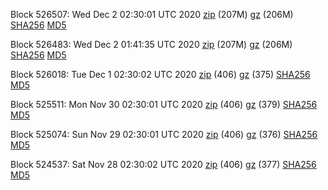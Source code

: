 Block 526507: Wed Dec  2 02:30:01 UTC 2020 [zip](https://files.01coin.io/mainnet/2020-12-02/bootstrap.dat.zip) (207M) [gz](https://files.01coin.io/mainnet/2020-12-02/bootstrap.dat.tar.gz) (206M) [SHA256](https://files.01coin.io/mainnet/2020-12-02/sha256.txt) [MD5](https://files.01coin.io/mainnet/2020-12-02/md5.txt)

Block 526483: Wed Dec  2 01:41:35 UTC 2020 [zip](https://files.01coin.io/mainnet/2020-12-02/bootstrap.dat.zip) (207M) [gz](https://files.01coin.io/mainnet/2020-12-02/bootstrap.dat.tar.gz) (206M) [SHA256](https://files.01coin.io/mainnet/2020-12-02/sha256.txt) [MD5](https://files.01coin.io/mainnet/2020-12-02/md5.txt)

Block 526018: Tue Dec  1 02:30:02 UTC 2020 [zip](https://files.01coin.io/mainnet/2020-12-01/bootstrap.dat.zip) (406) [gz](https://files.01coin.io/mainnet/2020-12-01/bootstrap.dat.tar.gz) (375) [SHA256](https://files.01coin.io/mainnet/2020-12-01/sha256.txt) [MD5](https://files.01coin.io/mainnet/2020-12-01/md5.txt)

Block 525511: Mon Nov 30 02:30:01 UTC 2020 [zip](https://files.01coin.io/mainnet/2020-11-30/bootstrap.dat.zip) (406) [gz](https://files.01coin.io/mainnet/2020-11-30/bootstrap.dat.tar.gz) (379) [SHA256](https://files.01coin.io/mainnet/2020-11-30/sha256.txt) [MD5](https://files.01coin.io/mainnet/2020-11-30/md5.txt)

Block 525074: Sun Nov 29 02:30:01 UTC 2020 [zip](https://files.01coin.io/mainnet/2020-11-29/bootstrap.dat.zip) (406) [gz](https://files.01coin.io/mainnet/2020-11-29/bootstrap.dat.tar.gz) (376) [SHA256](https://files.01coin.io/mainnet/2020-11-29/sha256.txt) [MD5](https://files.01coin.io/mainnet/2020-11-29/md5.txt)

Block 524537: Sat Nov 28 02:30:02 UTC 2020 [zip](https://files.01coin.io/mainnet/2020-11-28/bootstrap.dat.zip) (406) [gz](https://files.01coin.io/mainnet/2020-11-28/bootstrap.dat.tar.gz) (377) [SHA256](https://files.01coin.io/mainnet/2020-11-28/sha256.txt) [MD5](https://files.01coin.io/mainnet/2020-11-28/md5.txt)
